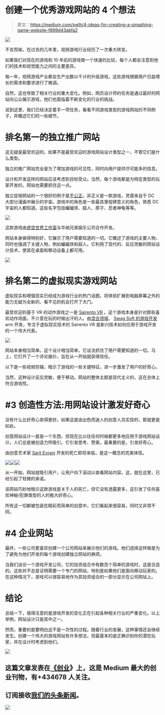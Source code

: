 # 创建一个优秀游戏网站的 4 个想法

> 原文：<https://medium.com/swlh/4-ideas-for-creating-a-smashing-game-website-f899d43abfa2>

![](img/e56d2e02355a036e0143995670642f4b.png)

不言而喻，在过去的几年里，视频游戏行业经历了一次重大转变。

如果我们对现在的游戏和 10 年前的游戏做一个快速的比较，每个人都会注意到他们的技术和视觉能力之间的主要差异。

每一年，视频游戏产业都会生产出数以千计的升级游戏，这些游戏根据用户日益增长的需求和要求进行了微调。

自然，这也导致了相关行业的重大变化。例如，网页设计师的任务是通过最好的网站向公众展示游戏，他们也面临着不断变化的行业的挑战。

说到这里，我们已经决定着手一项任务，看看不同游戏类型的游戏网站的不同例子，并概述它们的一些细节。

# 排名第一的独立推广网站

这无疑是最受欢迎的，如果不是最受欢迎的游戏网站设计类型之一，不管它们是什么类型。

独立的推广网站完全是为了增加游戏的可见性，同时向用户提供尽可能多的信息。

设计和开发这样的网站应该考虑到目标受众。当然，每个游戏都是为特定类型的玩家开发的，网站也需要抓住这一点。

独立促销网站的一个很好的例子是[不公正](https://www.injustice.com/)。非正义是一款游戏，灵感来自于 DC 大部分漫画中展示的宇宙。游戏中的角色是一些最具里程碑意义的角色，熟悉 DC 宇宙的人都知道。这些名字包括蝙蝠侠、超人、原子、忍者神龟等等。

![](img/cef5b5467fe416be3e2593a0ea787ad2.png)

这款游戏由[虚空世界工作室](http://www.netherrealm.com/)与华纳兄弟娱乐公司合作开发。

网站本身做得特别好，它展示了用户需要知道的一切。它概述了游戏的主要人物，同时也强调了关键人物，例如蝙蝠侠和超人。它利用了现代的、反应灵敏的网站设计技术，使其在桌面和移动设备上都可用。

![](img/f6411289cdcc5cb5ca44150aa8d01b78.png)

# 排名第二的虚拟现实游戏网站

虚拟现实和增强现实已经成为游戏行业的热门话题。将体验扩展到电脑屏幕之外的能力无疑为全新的、看不见的机会打开了大门。

最受欢迎的基于 VR 的动作游戏之一是 [Sairento VR](http://www.sairentovr.com/) 。这个游戏本身是针对那些喜欢动作场面，不介意在玩的时候出汗的人。由[混合领域](http://www.mixedrealms.com/)、 [Swag Soft 的游戏开发](https://swagsoft.com.sg/game-development/) arm 开发，专注于虚拟现实技术的 Sairento VR 是新兴技术如何应用于游戏开发的一个伟大代表。

![](img/9aebb9342fd1dc0d270d9deae7e65c70.png)

网站本身相当简单。这个设计相当简单，它设法抓住了用户需要知道的一切。马上，它打开了一个评论报价，旨在从一开始就获得信任。

以下是一些视频剪辑，暗示了游戏的一些关键特征，进一步激发了用户的好奇心。

当然，这种设计反应灵敏，便于移动。网站的整体主题是现代主义的，这在总体上符合游戏性。

# #3 创造性方法:用网站设计激发好奇心

没有什么比好奇心卖得更好。如果这是由出色而迷人的创意人员实现的，那就更是如此。

创意网站设计一直是一个东西，但现在比以往任何时候都更多地应用于游戏网站设计。人们总是被创造力所吸引。它引发思考、赞美，最重要的是，引发好奇心。

由创意艺术家 [Sarit Evrani](https://www.saritevrani.com/) 开发的死亡即将来临，是这一概念的完美体现。

![](img/aa5588539a72cb9189db928ae1d6062b.png)![](img/40fd6080ff8d6d204a42c3453a4a68c7.png)![](img/8dbf59278f9cac401657864848a92c79.png)

从一开始，网站就吸引用户，让用户向下滚动以查看网站内容。这，就在这里，已经引起了轻微的承诺。

该网站巧妙地暗示这款游戏是关于人的死亡，但它没有透露更多，这引发了任何喜欢神秘/犯罪类型的人的极大好奇心。

所有这一切都被包装在精彩而简单的创意中，它们看起来很容易，同时又非常不同。

# #4 企业网站

最终，一些公司更喜欢创建一个公司网站来展示他们的游戏。他们选择这样做是为了避免为他们开发的每个游戏创建独立网站的麻烦。

当我们谈论一个游戏开发公司，它的投资组合中有数百个简单的游戏时，这是合适的。这些并不总是证明需要一个专门的网站，特别是如果他们是面向移动玩家的。在这种情况下，游戏可以很容易地作为其投资组合的一部分显示在公司网站上。

# 结论

总结一下，值得注意的是游戏开发的变化正在引起各种相关行业的严重变化。以上举例，网站设计只是其中之一。

然而，重要的是要明白这不是一次性的过程。随着行业的发展，这种事情还会继续发生。创建一个伟大的游戏网站有许多想法，但最基本的是正确识别你的潜在玩家，并在设计时考虑到他们。

[![](img/308a8d84fb9b2fab43d66c117fcc4bb4.png)](https://medium.com/swlh)

## 这篇文章发表在[《创业](https://medium.com/swlh)》上，这是 Medium 最大的创业刊物，有+434678 人关注。

## 订阅接收[我们的头条新闻](https://growthsupply.com/the-startup-newsletter/)。

[![](img/b0164736ea17a63403e660de5dedf91a.png)](https://medium.com/swlh)